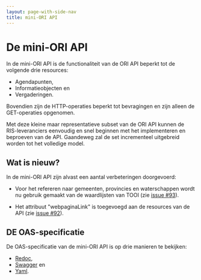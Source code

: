 ```yaml
---
layout: page-with-side-nav
title: mini-ORI API
---
```


# De mini-ORI API

In de mini-ORI API is de functionaliteit van de ORI API beperkt tot de volgende drie resources:

- Agendapunten,
- Informatieobjecten en
- Vergaderingen.

Bovendien zijn de HTTP-operaties beperkt tot bevragingen en zijn alleen de GET-operaties opgenomen.

Met deze kleine maar representatieve subset van de ORI API kunnen de RIS-leveranciers eenvoudig en snel beginnen met het implementeren en beproeven van de API. Gaandeweg zal de set incrementeel uitgebreid worden tot het volledige model.

## Wat is nieuw?

In de mini-ORI API zijn alvast een aantal verbeteringen doorgevoerd:

- Voor het refereren naar gemeenten, provincies en waterschappen wordt nu gebruik gemaakt van de waardlijsten van TOOI (zie [issue #93](https://github.com/VNG-Realisatie/ODS-Open-Raadsinformatie/issues/93)).

- Het attribuut "webpaginaLink" is toegevoegd aan de resources van de API (zie [issue #92](https://github.com/VNG-Realisatie/ODS-Open-Raadsinformatie/issues/92)).

## DE OAS-specificatie

De OAS-specificatie van de mini-ORI API is op drie manieren te bekijken:

- [Redoc](https://redocly.github.io/redoc/?url=https://raw.githubusercontent.com/VNG-Realisatie/ODS-Open-Raadsinformatie/master/docs/mini-ORI-API/openapi.yaml),
- [Swagger](https://petstore.swagger.io/?url=https://raw.githubusercontent.com/VNG-Realisatie/ODS-Open-Raadsinformatie/master/docs/mini-ORI-API/openapi.yaml) en
- [Yaml](https://raw.githubusercontent.com/VNG-Realisatie/ODS-Open-Raadsinformatie/master/docs/mini-ORI-API/openapi.yaml).




